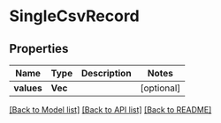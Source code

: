 # SingleCsvRecord

## Properties

Name | Type | Description | Notes
------------ | ------------- | ------------- | -------------
**values** | **Vec<String>** |  | [optional] 

[[Back to Model list]](../README.md#documentation-for-models) [[Back to API list]](../README.md#documentation-for-api-endpoints) [[Back to README]](../README.md)


